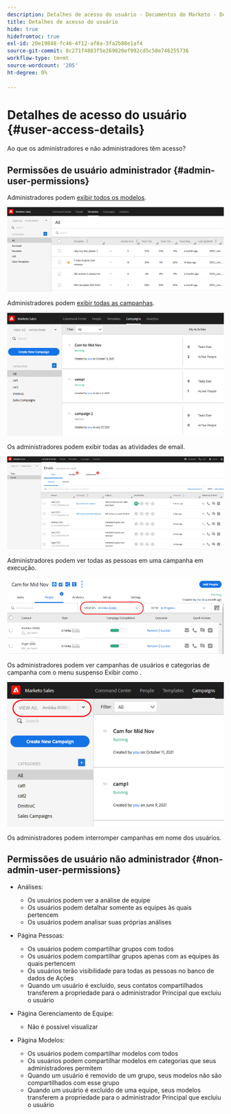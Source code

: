 ```yaml
---
description: Detalhes de acesso do usuário - Documentos do Marketo - Documentação do produto
title: Detalhes de acesso do usuário
hide: true
hidefromtoc: true
exl-id: 20e19848-fc46-4f12-af8a-3fa2b88e1af4
source-git-commit: 8c271f4883f5e269820ef992cd5c50e746255736
workflow-type: tm+mt
source-wordcount: '205'
ht-degree: 0%

---
```


# Detalhes de acesso do usuário {#user-access-details}

Ao que os administradores e não administradores têm acesso?

## Permissões de usuário administrador {#admin-user-permissions}

Administradores podem [exibir todos os modelos](/help/marketo/product-docs/marketo-sales-connect/templates/view-template-list-as-another-user.md).

![](assets/user-access-details-1.png)

Administradores podem [exibir todas as campanhas](/help/marketo/product-docs/marketo-sales-connect/campaigns/view-campaigns-list-as-another-user.md).

![](assets/user-access-details-2.png)

Os administradores podem exibir todas as atividades de email.

![](assets/user-access-details-3.png)

Administradores podem ver todas as pessoas em uma campanha em execução.

![](assets/user-access-details-4.png)

Os administradores podem ver campanhas de usuários e categorias de campanha com o menu suspenso Exibir como .

![](assets/user-access-details-5.png)

Os administradores podem interromper campanhas em nome dos usuários.

## Permissões de usuário não administrador {#non-admin-user-permissions}

* Análises:

   * Os usuários podem ver a análise de equipe
   * Os usuários podem detalhar somente as equipes às quais pertencem
   * Os usuários podem analisar suas próprias análises

* Página Pessoas:

   * Os usuários podem compartilhar grupos com todos
   * Os usuários podem compartilhar grupos apenas com as equipes às quais pertencem
   * Os usuários terão visibilidade para todas as pessoas no banco de dados de Ações
   * Quando um usuário é excluído, seus contatos compartilhados transferem a propriedade para o administrador Principal que excluiu o usuário

* Página Gerenciamento de Equipe:

   * Não é possível visualizar

* Página Modelos:

   * Os usuários podem compartilhar modelos com todos
   * Os usuários podem compartilhar modelos em categorias que seus administradores permitem
   * Quando um usuário é removido de um grupo, seus modelos não são compartilhados com esse grupo
   * Quando um usuário é excluído de uma equipe, seus modelos transferem a propriedade para o administrador Principal que excluiu o usuário
